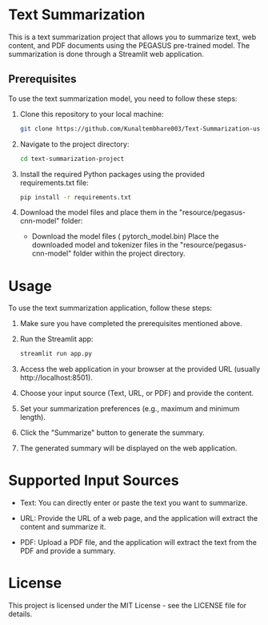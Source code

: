 # Text Summarization

This is a text summarization project that allows you to summarize text, web content, and PDF documents using the PEGASUS pre-trained model. The summarization is done through a Streamlit web application.

## Prerequisites

To use the text summarization model, you need to follow these steps:

1. Clone this repository to your local machine:

   ```bash
   git clone https://github.com/Kunaltembhare003/Text-Summarization-using-streamlit.git
   ```

1. Navigate to the project directory:

    ```bash
    cd text-summarization-project
    ```
1. Install the required Python packages using the provided requirements.txt file:
    ```bash
    pip install -r requirements.txt
    ```

1. Download the model files and place them in the "resource/pegasus-cnn-model" folder:

    * Download the model files ( pytorch_model.bin)
    Place the downloaded model and tokenizer files in the "resource/pegasus-cnn-model" folder within the project directory.

# Usage

To use the text summarization application, follow these steps:

1. Make sure you have completed the prerequisites mentioned above.

1. Run the Streamlit app:

    ```bash
    streamlit run app.py
    ```

1. Access the web application in your browser at the provided URL (usually http://localhost:8501).

1. Choose your input source (Text, URL, or PDF) and provide the content.

1. Set your summarization preferences (e.g., maximum and minimum length).

1. Click the "Summarize" button to generate the summary.

1. The generated summary will be displayed on the web application.

# Supported Input Sources
* Text: You can directly enter or paste the text you want to summarize.

* URL: Provide the URL of a web page, and the application will extract the content and summarize it.

* PDF: Upload a PDF file, and the application will extract the text from the PDF and provide a summary.

# License
This project is licensed under the MIT License - see the LICENSE file for details.

